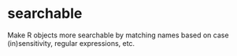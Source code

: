 # searchable
Make R objects more searchable by matching names based on case (in)sensitivity, regular expressions, etc.

